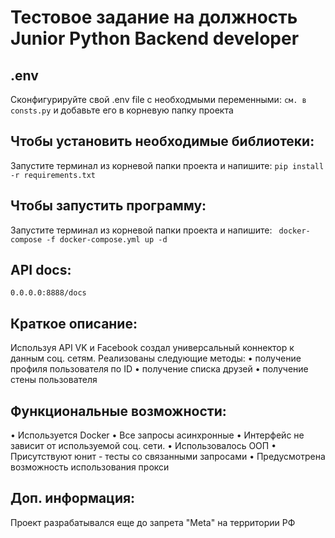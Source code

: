 # Тестовое задание на должность Junior Python Backend developer

## .env
Сконфигурируйте свой .env file с необходмыми переменными: ```см. в consts.py``` и добавьте его в корневую папку проекта

## Чтобы установить необходимые библиотеки:
Запустите терминал из корневой папки проекта и напишите: ```pip install -r requirements.txt```

## Чтобы запустить программу:
Запустите терминал из корневой папки проекта и напишите: ``` docker-compose -f docker-compose.yml up -d```

## API docs:
```0.0.0.0:8888/docs```

## Краткое описание:
Используя API VK и Facebook создал универсальный коннектор к данным соц. сетям. Реализованы следующие методы:
• получение профиля пользователя по ID
• получение списка друзей
• получение стены пользователя

## Функциональные возможности:
• Используется Docker
• Все запросы асинхронные
• Интерфейс не зависит от используемой соц. сети.
• Использовалось ООП
• Присутствуют юнит - тесты со связанными запросами
• Предусмотрена возможность использования прокси

## Доп. информация:
Проект разрабатывался еще до запрета "Meta" на территории РФ
